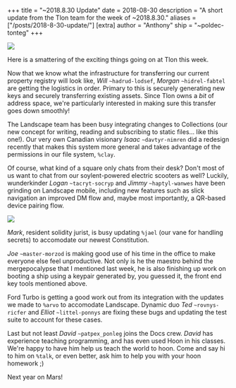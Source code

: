 +++
title = "~2018.8.30 Update"
date = 2018-08-30
description = "A short update from the Tlon team for the week of ~2018.8.30."
aliases = ["/posts/2018-8-30-update/"]
[extra]
author = "Anthony"
ship = "~poldec-tonteg"
+++

![](https://media.urbit.org/fora/updates/2018.8.29-update-1.jpg)

Here is a smattering of the exciting things going on at Tlon this week.

Now that we know what the infrastructure for transferring our current
property registry will look like, *Will* `~hadrud-lodsef`, *Morgan*
`~hidrel-fabtel` are getting the logistics in order. Primary to this is securely
generating new keys and securely transferring existing assets. Since Tlon owns a
_bit_ of address space, we're particularly interested in making sure this
transfer goes down smoothly!

The Landscape team has been busy integrating changes to Collections (our new
concept for writing, reading and subscribing to static files... like this one!).
Our very own Canadian visionary *Isaac* `~davtyr-nimren` did a redesign recently
that makes this system more general and takes advantage of the permissions in
our file system, `%clay`.

Of course, what kind of a square only chats from their desk? Don't most of us
want to chat from our soylent-powered electric scooters as well? Luckily,
wunderkinder *Logan* `~tacryt-socryp` and *Jimmy* `~haptyl-wanwes` have been
grinding on Landscape mobile, including new features such as slick navigation
an improved DM flow and, maybe most importantly, a QR-based device pairing flow.

![](https://media.urbit.org/fora/updates/2018.8.29-update-2.jpg)

*Mark*, resident solidity jurist, is busy updating `%jael` (our vane for
handling secrets) to accomodate our newest Constitution.

*Joe* `~master-morzod` is making good use of his time in the office to make
everyone else feel unproductive. Not only is he the maestro behind the
mergepocalypse that I mentioned last week, he is also finishing up work on
booting a ship using a keypair generated by, you guessed it, the front end key
tools mentioned above.

Ford Turbo is getting a good work out from its integration with the updates we
made to `%arvo` to accomodate Landscape. Dynamic duo *Ted* `~rovnys-ricfer` and
*Elliot* `~littel-ponnys` are fixing these bugs and updating the test suite to
account for these cases.

Last but not least *David* `~patpex_ponleg` joins the Docs crew. *David* has
experience teaching programming, and has even used Hoon in his classes. We're
happy to have him help us teach the world to hoon. Come and say hi to him on
`%talk`, or even better, ask him to help you with your hoon homework ;)

Next year on Mars!
